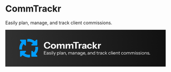 # CommTrackr

Easily plan, manage, and track client commissions.

![Banner](/frontend/public/banner.png)